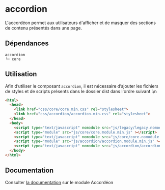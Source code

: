# accordion

L'accordéon permet aux utilisateurs d'afficher et de masquer des sections de contenu présentés dans une page.

## Dépendances
```shell
accordion
└─ core
```

## Utilisation
Afin d’utiliser le composant `accordion`, il est nécessaire d’ajouter les fichiers de styles et de scripts présents dans le dossier dist dans l'ordre suivant :\n
```html
<html>
  <head>
    <link href="css/core/core.min.css" rel="stylesheet">
    <link href="css/accordion/accordion.min.css" rel="stylesheet">
  </head>
  <body>
    <script type="text/javascript" nomodule src="js/legacy/legacy.nomodule.min.js" ></script>
    <script type="module" src="js/core/core.module.min.js" ></script>
    <script type="text/javascript" nomodule src="js/core/core.nomodule.min.js" ></script>
    <script type="module" src="js/accordion/accordion.module.min.js" ></script>
    <script type="text/javascript" nomodule src="js/accordion/accordion.nomodule.min.js" ></script>
  </body>
</html>
```

## Documentation

Consulter [la documentation](https://www.systeme-de-design.gouv.fr/version-courante/fr/composants/accordeon) sur le module Accordéon